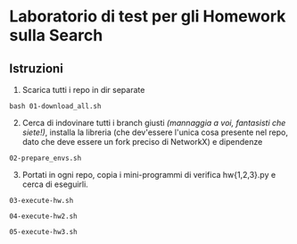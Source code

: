 # Laboratorio di test per gli Homework sulla Search

## Istruzioni

1. Scarica tutti i repo in dir separate
```
bash 01-download_all.sh
```
2. Cerca di indovinare tutti i branch giusti *(mannaggia a voi, fantasisti che siete!)*, installa la libreria (che dev'essere l'unica cosa presente nel repo, dato che deve essere un fork preciso di NetworkX) e dipendenze
```
02-prepare_envs.sh
```
3. Portati in ogni repo, copia i mini-programmi di verifica hw{1,2,3}.py e cerca di eseguirli.
```
03-execute-hw.sh
```
```
04-execute-hw2.sh
```
```
05-execute-hw3.sh
```


